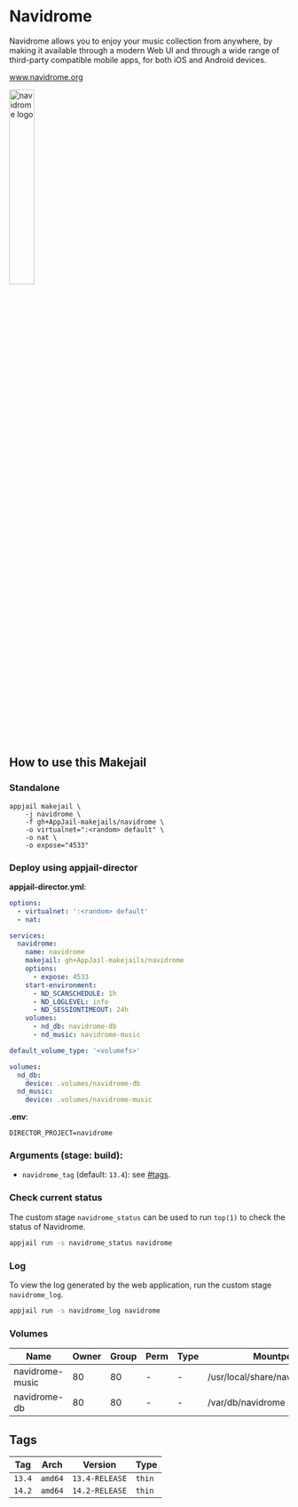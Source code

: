 # Navidrome

Navidrome allows you to enjoy your music collection from anywhere, by making it available through a modern Web UI and through a wide range of third-party compatible mobile apps, for both iOS and Android devices.

www.navidrome.org

<img src="https://static-00.iconduck.com/assets.00/navidrome-icon-512x512-d71g7c3m.png" alt="navidrome logo" width="30%" height="auto">

## How to use this Makejail

### Standalone

```
appjail makejail \
	-j navidrome \
	-f gh+AppJail-makejails/navidrome \
	-o virtualnet=":<random> default" \
	-o nat \
	-o expose="4533"
```

### Deploy using appjail-director

**appjail-director.yml**:

```yaml
options:
  - virtualnet: ':<random> default'
  - nat:

services:
  navidrome:
    name: navidrome
    makejail: gh+AppJail-makejails/navidrome
    options:
      - expose: 4533
    start-environment:
      - ND_SCANSCHEDULE: 1h
      - ND_LOGLEVEL: info
      - ND_SESSIONTIMEOUT: 24h
    volumes:
      - nd_db: navidrome-db
      - nd_music: navidrome-music

default_volume_type: '<volumefs>'

volumes:
  nd_db:
    device: .volumes/navidrome-db
  nd_music:
    device: .volumes/navidrome-music
```

**.env**:

```
DIRECTOR_PROJECT=navidrome
```

### Arguments (stage: build):

* `navidrome_tag` (default: `13.4`): see [#tags](#tags).

### Check current status

The custom stage `navidrome_status` can be used to run `top(1)` to check the status of Navidrome.

```sh
appjail run -s navidrome_status navidrome
```

### Log

To view the log generated by the web application, run the custom stage `navidrome_log`.

```sh
appjail run -s navidrome_log navidrome
```

### Volumes

| Name            | Owner | Group | Perm | Type | Mountpoint                       |
| --------------- | ----- | ----- | ---- | ---- | -------------------------------- |
| navidrome-music | 80    | 80    |  -   |  -   | /usr/local/share/navidrome/music |
| navidrome-db    | 80    | 80    |  -   |  -   | /var/db/navidrome                |

## Tags

| Tag    | Arch    | Version        | Type   |
| ------ | ------- | -------------- | ------ |
| `13.4` | `amd64` | `13.4-RELEASE` | `thin` |
| `14.2` | `amd64` | `14.2-RELEASE` | `thin` |
